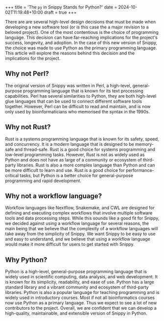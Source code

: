 +++
title = 'The `py` in Snippy Stands for Python?'
date = 2024-10-02T11:19:48+10:00
draft = true
+++

There are are several high-level design decisions that must be made when developing a new software tool (or is this case the a major revision to a beloved project). One of the most contentious is the choice of programming language. This decision can have far-reaching implications for the project's success, longevity, and adoption. In the case of this new version of Snippy, the choice was made to use Python as the primary programming language. This article will explore the reasons behind this decision and the implications for the project.

## Why not Perl?

The original version of Snippy was written in Perl, a high-level, general-purpose programming language that is known for its text processing capabilities. Perl has several similarities to Python, they are both high-level glue languages that can be used to connect different software tools together. However, Perl can be difficult to read and maintain, and is now only used by bioinformaticians who memorised the syntax in the 1990s.

## Why not Rust?

Rust is a systems programming language that is known for its safety, speed, and concurrency. It is a modern language that is designed to be memory-safe and thread-safe. Rust is a good choice for systems programming and low-level programming tasks. However, Rust is not as widely used as Python and does not have as large of a community or ecosystem of third-party libraries. Rust is also a more complex language than Python and can be more difficult to learn and use. Rust is a good choice for performance-critical tasks, but Python is a better choice for general-purpose programming and rapid development.

## Why not a workflow language?

Workflow languages like Nextflow, Snakemake, and CWL are designed for defining and executing complex workflows that involve multiple software tools and data processing steps. While this sounds like a good fit for Snippy, we decided against using a workflow language for several reasons, the main being that we believe that the complexity of a workflow languages will take away from the simplicity of Snippy. We want Snippy to be easy to use and easy to understand, and we believe that using a workflow language would make it more difficult for users to get started with Snippy.

## Why Python?

Python is a high-level, general-purpose programming language that is widely used in scientific computing, data analysis, and web development. It is known for its simplicity, readability, and ease of use. Python has a large standard library and a vibrant community and ecosystem of third-party libraries. Python is also a popular language for teaching programming and is widely used in introductory courses. Most if not all bioinformatics courses now use Python as a primary language. Thus we expect to see a lot of new contributors to the project. Overall, we are confident that we can develop a high-quality, maintainable, and extensible version of Snippy in Python.